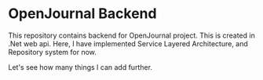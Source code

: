 # OpenJournal Backend
This repository contains backend for OpenJournal project. This is created in .Net web api. 
Here, I have implemented Service Layered Architecture, and Repository system for now.

Let's see how many things I can add further.
